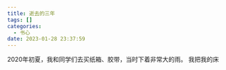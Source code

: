 ```yaml
---
title: 逝去的三年
tags: []
categories:
  - 书心
date: 2023-01-28 23:37:59
---
```


2020年初夏，我和同学们去买纸箱、胶带，当时下着非常大的雨。
我把我的床